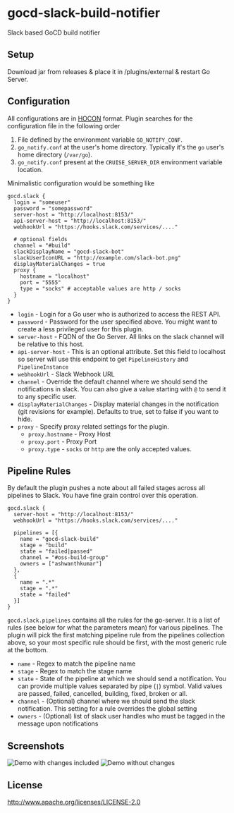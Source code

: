 # gocd-slack-build-notifier
Slack based GoCD build notifier

## Setup
Download jar from releases & place it in /plugins/external & restart Go Server.

## Configuration
All configurations are in [HOCON](https://github.com/typesafehub/config) format. Plugin searches for the configuration file in the following order

1. File defined by the environment variable `GO_NOTIFY_CONF`.
2. `go_notify.conf` at the user's home directory. Typically it's the `go` user's home directory (`/var/go`).
3. `go_notify.conf` present at the `CRUISE_SERVER_DIR` environment variable location.

Minimalistic configuration would be something like
```hocon
gocd.slack {
  login = "someuser"
  password = "somepassword"
  server-host = "http://localhost:8153/"
  api-server-host = "http://localhost:8153/"
  webhookUrl = "https://hooks.slack.com/services/...."

  # optional fields
  channel = "#build"
  slackDisplayName = "gocd-slack-bot"
  slackUserIconURL = "http://example.com/slack-bot.png"
  displayMaterialChanges = true
  proxy {
    hostname = "localhost"
    port = "5555"
    type = "socks" # acceptable values are http / socks
  }
}
```
- `login` - Login for a Go user who is authorized to access the REST API.
- `password` - Password for the user specified above. You might want to create a less privileged user for this plugin.
- `server-host` - FQDN of the Go Server. All links on the slack channel will be relative to this host.
- `api-server-host` - This is an optional attribute. Set this field to localhost so server will use this endpoint to get `PipelineHistory` and `PipelineInstance`  
- `webhookUrl` - Slack Webhook URL
- `channel` - Override the default channel where we should send the notifications in slack. You can also give a value starting with `@` to send it to any specific user.
- `displayMaterialChanges` - Display material changes in the notification (git revisions for example). Defaults to true, set to false if you want to hide.
- `proxy` - Specify proxy related settings for the plugin.
  - `proxy.hostname` - Proxy Host
  - `proxy.port` - Proxy Port
  - `proxy.type` - `socks` or `http` are the only accepted values.

## Pipeline Rules
By default the plugin pushes a note about all failed stages across all pipelines to Slack. You have fine grain control over this operation.
```hocon
gocd.slack {
  server-host = "http://localhost:8153/"
  webhookUrl = "https://hooks.slack.com/services/...."

  pipelines = [{
    name = "gocd-slack-build"
    stage = "build"
    state = "failed|passed"
    channel = "#oss-build-group"
    owners = ["ashwanthkumar"]
  },
  {
    name = ".*"
    stage = ".*"
    state = "failed"
  }]
}
```
`gocd.slack.pipelines` contains all the rules for the go-server. It is a list of rules (see below for what the parameters mean) for various pipelines. The plugin will pick the first matching pipeline rule from the pipelines collection above, so your most specific rule should be first, with the most generic rule at the bottom.
- `name` - Regex to match the pipeline name
- `stage` - Regex to match the stage name
- `state` - State of the pipeline at which we should send a notification. You can provide multiple values separated by pipe (`|`) symbol. Valid values are passed, failed, cancelled, building, fixed, broken or all.
- `channel` - (Optional) channel where we should send the slack notification. This setting for a rule overrides the global setting
- `owners` - (Optional) list of slack user handles who must be tagged in the message upon notifications

## Screenshots
![Demo with changes included](https://raw.githubusercontent.com/ashwanthkumar/gocd-slack-build-notifier/master/images/gocd-slack-notifier-demo-with-changes.png)
![Demo without changes](https://raw.githubusercontent.com/ashwanthkumar/gocd-slack-build-notifier/master/images/gocd-slack-notifier-demo.png)

## License

http://www.apache.org/licenses/LICENSE-2.0
